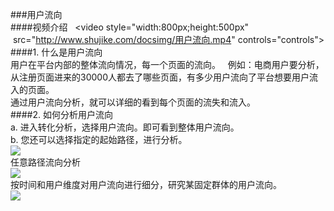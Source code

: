 ###用户流向  
####视频介绍  
<video style="width:800px;height:500px"  src="http://www.shujike.com/docsimg/用户流向.mp4" controls="controls"></video>
####1. 什么是用户流向  
用户在平台内部的整体流向情况，每一个页面的流向。  
例如：电商用户要分析，从注册页面进来的30000人都去了哪些页面，有多少用户流向了平台想要用户流入的页面。  
通过用户流向分析，就可以详细的看到每个页面的流失和流入。  
####2. 如何分析用户流向  
a.	进入转化分析，选择用户流向。即可看到整体用户流向。  
b.	您还可以选择指定的起始路径，进行分析。  
![](http://www.shujike.com/docsimg/用户流向1.jpg)  
任意路径流向分析  
![](http://www.shujike.com/docsimg/用户流向2.jpg)  
按时间和用户维度对用户流向进行细分，研究某固定群体的用户流向。  
![](http://www.shujike.com/docsimg/用户流向3.jpg)  
